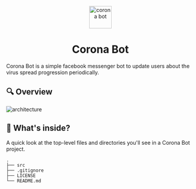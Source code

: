 <p align="center">
  <a href="https://www.facebook.com/코로나-알리미-109742117267368/">
    <img alt="corona bot" src="https://corona-bot-bucket.s3.ap-northeast-2.amazonaws.com/assets/images/corona.png" width="60" />
  </a>
</p>
<h1 align="center">
  Corona Bot
</h1>

Corona Bot is a simple facebook messenger bot to update users about the virus spread progression periodically.

## 🔍 Overview

<img alt="architecture" src="https://corona-bot-bucket.s3.ap-northeast-2.amazonaws.com/assets/images/architecture.png">


## 🧐 What's inside?

A quick look at the top-level files and directories you'll see in a Corona Bot project.

    .
    ├── src
    ├── .gitignore
    ├── LICENSE
    └── README.md
